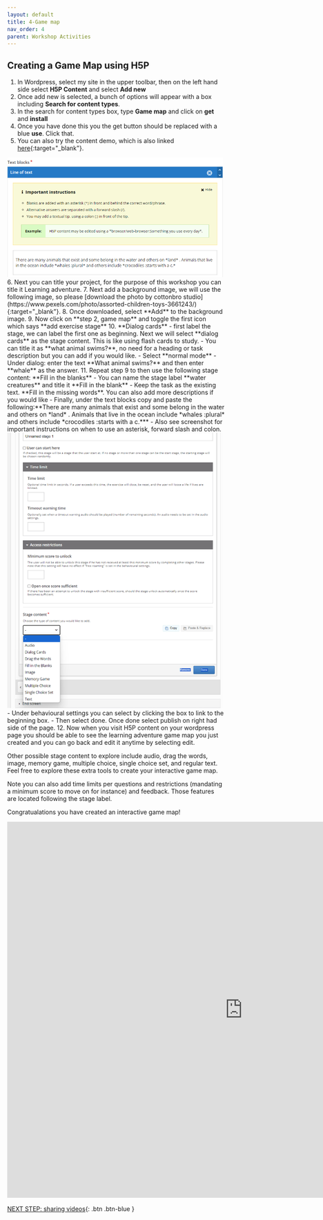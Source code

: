 ```yaml
---
layout: default
title: 4-Game map
nav_order: 4
parent: Workshop Activities
---
```

## Creating a Game Map using H5P

1. In Wordpress, select my site in the upper toolbar, then on the left hand side select **H5P Content** and select **Add new**
2. Once add new is selected, a bunch of options will appear with a box including **Search for content types**.
3. In the search for content types box, type **Game map** and click on  **get** and **install**
4. Once you have done this you the get button should be replaced with a blue **use**. Click that.
5. You can also try the content demo, which is also linked [here](https://h5p.org/content-types/game-map#example=1463359){:target="_blank"}.
<img src="images/text-blocks.png" style="width:500px"> 
6. Next you can title your project, for the purpose of this workshop you can title it Learning adventure.
7. Next add a background image, we will use the following image, so please [download the photo by cottonbro studio](https://www.pexels.com/photo/assorted-children-toys-3661243/){:target="_blank"}. 
8. Once downloaded, select **Add** to the background image.
9. Now click on **step 2, game map** and toggle the first icon which says **add exercise stage**
10. **Dialog cards**
    - first label the stage, we can label the first one as beginning. Next we will select **dialog cards** as the stage content. This is like using flash cards to study.
    - You can title it as **what animal swims?**, no need for a heading or task description but you can add if you would like.
    - Select **normal mode**
    - Under dialog: enter the text **What animal swims?** and then enter **whale** as the answer.
11. Repeat step 9 to then use the following stage content: **Fill in the blanks**
    - You can name the stage label **water creatures** and title it **Fill in the blank**
    - Keep the task as the existing text. **Fill in the missing words**. You can also add more descriptions if you would like
    - Finally, under the text blocks copy and paste the following:**There are many animals that exist and some belong in the water and others on *land* . Animals that live in the ocean include *whales :plural* and others include *crocodiles :starts with a c.***
    - Also see screenshot for important instructions on when to use an asterisk, forward slash and colon.<br>
<img src="images/game-map-2.png" style="width:500px"> 
    - Under behavioural settings you can select by clicking the box to link to the beginning box.
    - Then select done. Once done select publish on right had side of the page.
12. Now when you visit H5P content on your wordpress page you should be able to see the learning adventure game map you just created and you can go back and edit it anytime by selecting edit.

Other possible stage content to explore include audio, drag the words, image, memory game, multiple choice, single choice set, and regular text. Feel free to explore these extra tools to create your interactive game map. 

Note you can also add time limits per questions and restrictions (mandating a minimum score to move on for instance) and feedback. Those features are located following the stage label.

Congratualations you have created an interactive game map!

<iframe src="https://h5p.org/h5p/embed/1466205" width="1090" height="870" frameborder="0" allowfullscreen="allowfullscreen" allow="geolocation *; microphone *; camera *; midi *; encrypted-media *" title="Solar system simplified"></iframe><script src="https://h5p.org/sites/all/modules/h5p/library/js/h5p-resizer.js" charset="UTF-8"></script>

[NEXT STEP: sharing videos](sharing.html){: .btn .btn-blue }<br>

